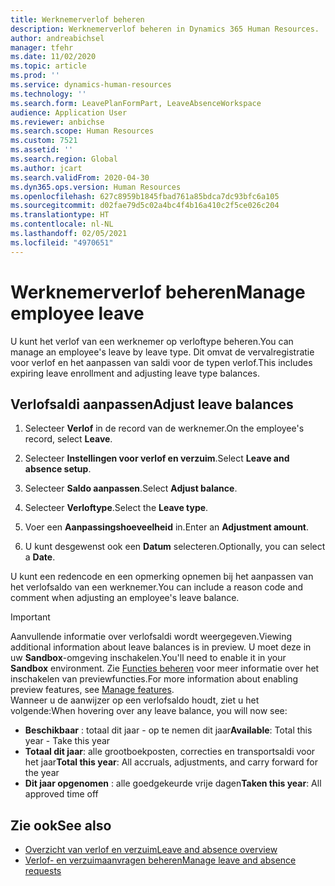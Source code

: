 ```yaml
---
title: Werknemerverlof beheren
description: Werknemerverlof beheren in Dynamics 365 Human Resources.
author: andreabichsel
manager: tfehr
ms.date: 11/02/2020
ms.topic: article
ms.prod: ''
ms.service: dynamics-human-resources
ms.technology: ''
ms.search.form: LeavePlanFormPart, LeaveAbsenceWorkspace
audience: Application User
ms.reviewer: anbichse
ms.search.scope: Human Resources
ms.custom: 7521
ms.assetid: ''
ms.search.region: Global
ms.author: jcart
ms.search.validFrom: 2020-04-30
ms.dyn365.ops.version: Human Resources
ms.openlocfilehash: 627c8959b1845fbad761a85bdca7dc93bfc6a105
ms.sourcegitcommit: d02fae79d5c02a4bc4f4b16a410c2f5ce026c204
ms.translationtype: HT
ms.contentlocale: nl-NL
ms.lasthandoff: 02/05/2021
ms.locfileid: "4970651"
---
```

# <a name="manage-employee-leave"></a><span data-ttu-id="c651f-103">Werknemerverlof beheren</span><span class="sxs-lookup"><span data-stu-id="c651f-103">Manage employee leave</span></span>

<span data-ttu-id="c651f-104">U kunt het verlof van een werknemer op verloftype beheren.</span><span class="sxs-lookup"><span data-stu-id="c651f-104">You can manage an employee's leave by leave type.</span></span> <span data-ttu-id="c651f-105">Dit omvat de vervalregistratie voor verlof en het aanpassen van saldi voor de typen verlof.</span><span class="sxs-lookup"><span data-stu-id="c651f-105">This includes expiring leave enrollment and adjusting leave type balances.</span></span> 

## <a name="adjust-leave-balances"></a><span data-ttu-id="c651f-106">Verlofsaldi aanpassen</span><span class="sxs-lookup"><span data-stu-id="c651f-106">Adjust leave balances</span></span>

1. <span data-ttu-id="c651f-107">Selecteer **Verlof** in de record van de werknemer.</span><span class="sxs-lookup"><span data-stu-id="c651f-107">On the employee's record, select **Leave**.</span></span>

2. <span data-ttu-id="c651f-108">Selecteer **Instellingen voor verlof en verzuim**.</span><span class="sxs-lookup"><span data-stu-id="c651f-108">Select **Leave and absence setup**.</span></span>

3. <span data-ttu-id="c651f-109">Selecteer **Saldo aanpassen**.</span><span class="sxs-lookup"><span data-stu-id="c651f-109">Select **Adjust balance**.</span></span>

4. <span data-ttu-id="c651f-110">Selecteer **Verloftype**.</span><span class="sxs-lookup"><span data-stu-id="c651f-110">Select the **Leave type**.</span></span>

5. <span data-ttu-id="c651f-111">Voer een **Aanpassingshoeveelheid** in.</span><span class="sxs-lookup"><span data-stu-id="c651f-111">Enter an **Adjustment amount**.</span></span> 

6. <span data-ttu-id="c651f-112">U kunt desgewenst ook een **Datum** selecteren.</span><span class="sxs-lookup"><span data-stu-id="c651f-112">Optionally, you can select a **Date**.</span></span> 

<span data-ttu-id="c651f-113">U kunt een redencode en een opmerking opnemen bij het aanpassen van het verlofsaldo van een werknemer.</span><span class="sxs-lookup"><span data-stu-id="c651f-113">You can include a reason code and comment when adjusting an employee's leave balance.</span></span> 

>[!IMPORTANT]
><span data-ttu-id="c651f-114">Aanvullende informatie over verlofsaldi wordt weergegeven.</span><span class="sxs-lookup"><span data-stu-id="c651f-114">Viewing additional information about leave balances is in preview.</span></span> <span data-ttu-id="c651f-115">U moet deze in uw **Sandbox**-omgeving inschakelen.</span><span class="sxs-lookup"><span data-stu-id="c651f-115">You'll need to enable it in your **Sandbox** environment.</span></span> <span data-ttu-id="c651f-116">Zie [Functies beheren](hr-admin-manage-features.md) voor meer informatie over het inschakelen van previewfuncties.</span><span class="sxs-lookup"><span data-stu-id="c651f-116">For more information about enabling preview features, see [Manage features](hr-admin-manage-features.md).</span></span><br>
><span data-ttu-id="c651f-117">Wanneer u de aanwijzer op een verlofsaldo houdt, ziet u het volgende:</span><span class="sxs-lookup"><span data-stu-id="c651f-117">When hovering over any leave balance, you will now see:</span></span><br>
>- <span data-ttu-id="c651f-118">**Beschikbaar** : totaal dit jaar - op te nemen dit jaar</span><span class="sxs-lookup"><span data-stu-id="c651f-118">**Available**: Total this year - Take this year</span></span>
>- <span data-ttu-id="c651f-119">**Totaal dit jaar**: alle grootboekposten, correcties en transportsaldi voor het jaar</span><span class="sxs-lookup"><span data-stu-id="c651f-119">**Total this year**: All accruals, adjustments, and carry forward for the year</span></span>
>- <span data-ttu-id="c651f-120">**Dit jaar opgenomen** : alle goedgekeurde vrije dagen</span><span class="sxs-lookup"><span data-stu-id="c651f-120">**Taken this year**: All approved time off</span></span>

## <a name="see-also"></a><span data-ttu-id="c651f-121">Zie ook</span><span class="sxs-lookup"><span data-stu-id="c651f-121">See also</span></span>

- [<span data-ttu-id="c651f-122">Overzicht van verlof en verzuim</span><span class="sxs-lookup"><span data-stu-id="c651f-122">Leave and absence overview</span></span>](hr-leave-and-absence-overview.md)
- [<span data-ttu-id="c651f-123">Verlof- en verzuimaanvragen beheren</span><span class="sxs-lookup"><span data-stu-id="c651f-123">Manage leave and absence requests</span></span>](hr-employee-self-service-manage-requests.md)
